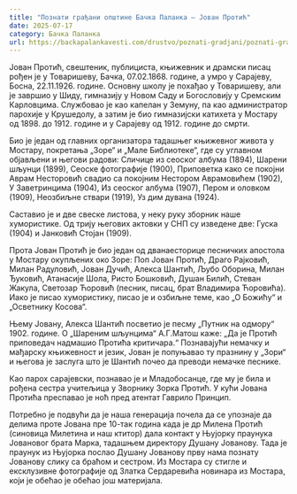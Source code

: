 ```yaml
---
title: "Познати грађани општине Бачка Паланка – Јован Протић"
date: 2025-07-17
category: Бачка Паланка
url: https://backapalankavesti.com/drustvo/poznati-gradjani/poznati-gradjani-opstine-backa-palanka-jovan-protic34/
---
```


Јован Протић, свештеник, публициста, књижевник и драмски писац рођен је у Товаришеву, Бачка, 07.02.1868. године, а умро у Сарајеву, Босна, 22.11.1926. године. Основну школу је похађао у Товаришеву, али је завршио у Шиду, гимназију у Новом Саду и Богословију у Сремским Карловцима. Службовао је као капелан у Земуну, па као администратор парохије у Крушедолу, а затим је био гимназијски катихета у Мостару од 1898. до 1912. године и у Сарајеву од 1912. године до смрти.

Био је један од главних организатора тадашњег књижевног живота у Мостару, покретања „Зоре“ и „Мале Библиотеке“, где су углавном објављени и његови радови: Сличице из сеоског албума (1894), Шарени шљунци (1899), Сеоске фотографије (1900), Приповетка како се покојни Аврам Несторовић свадио са покојним Нестором Аврамовићем (1902), У Заветринцима (1904), Из сеоског албума (1907), Пером и оловком (1909), Неозбиљне ствари (1919), Уз дим дувана (1924).

Саставио је и две свеске листова, у неку руку зборник наше хумористике. Од трију његових актовки у СНП су изведене две: Гуска (1904) и Јанковић Стојан (1909).

Прота Јован Протић је био један од дванаесторице песничких апостола у Мостару окупљених око Зоре: Поп Јован Протић, Драго Рајковић, Милан Радуловић, Јован Дучић, Алекса Шантић, Љубо Оборина, Милан Ђуковић, Атанасије Шола, Ристо Бошковић, Душан Билић, Стеван Жакула, Светозар Ћоровић (песник, писац, брат Владимира Ћоровића). Иако је писао хумористику, писао је и озбиљне теме, као „О Божићу“ и „Осветнику Косова“.

Њему Јовану, Алекса Шантић посветио је песму „Путник на одмору“ 1902. године.
О „Шареним шљунцима“ А.Г.Матош каже: „Да је Протић приповедач надмашио Протића критичара.“ Познавајући немачку и мађарску књижевност и језик, Јован је попуњавао ту празнину у „Зори“ и његова је заслуга што је Шантић почео да преводи немачке песнике.

Као парох сарајевски, познавао је и Младобосанце, где му је била и рођена сестра учитељица у Зворнику Зорка Протић. У кући Јована Протића преспавао је ноћ пред атентат Гаврило Принцип.

Потребно је подвући да је наша генерација почела да се упознаје да делима проте Јована пре 10-так година када је др Милена Протић (синовица Милетина и наш ктитор) дала контакт у Њујорку праунука Јовановог брата Марка, тадашњем директору Душану Јованову. Тада је праунук из Њујорка послао Душану Јованову прву нама познату Јованову слику са браћом и сестром. Из Мостара су стигле и ексклузивне фотографије од Златка Сердаревића новинара из Мостара, који је обећао је обећао још материјала.
